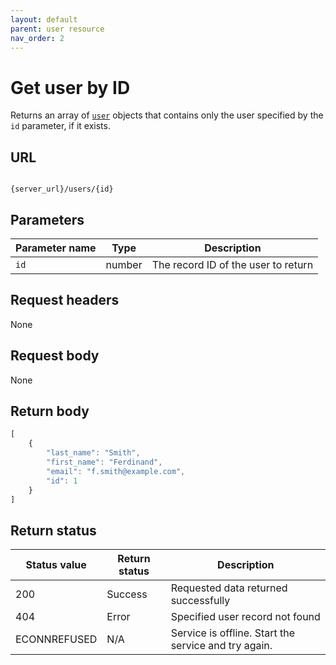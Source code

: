 ```yaml
---
layout: default
parent: user resource
nav_order: 2
---
```


# Get user by ID

Returns an array of  [`user`](user.md) objects that contains only the user specified by the `id` parameter, if it exists.

## URL

```shell

{server_url}/users/{id}
```

## Parameters

| Parameter name | Type | Description |
| -------------- | ------ | ------------ |
| `id` | number | The record ID of the user to return |

## Request headers

None

## Request body

None

## Return body

```js
[
    {
        "last_name": "Smith",
        "first_name": "Ferdinand",
        "email": "f.smith@example.com",
        "id": 1
    }
]
```

## Return status

| Status value | Return status | Description |
| ------------- | ----------- | ----------- |
| 200 | Success | Requested data returned successfully |
| 404 | Error | Specified user record not found |
|  ECONNREFUSED | N/A | Service is offline. Start the service and try again. |
